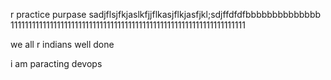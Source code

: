 


r practice purpase
sadjflsjfkjaslkfjjflkasjflkjasfjkl;sdjffdfdfbbbbbbbbbbbbbb
111111111111111111111111111111111111111111111111111111111111111111



we all r indians
well done 


i am  paracting devops

